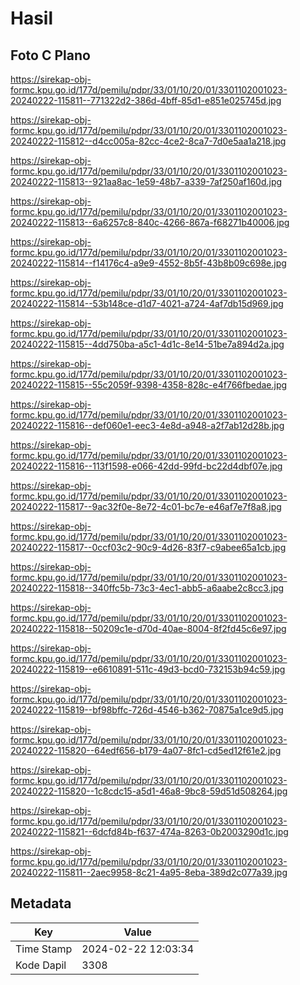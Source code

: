 # Hasil

## Foto C Plano

https://sirekap-obj-formc.kpu.go.id/177d/pemilu/pdpr/33/01/10/20/01/3301102001023-20240222-115811--771322d2-386d-4bff-85d1-e851e025745d.jpg

https://sirekap-obj-formc.kpu.go.id/177d/pemilu/pdpr/33/01/10/20/01/3301102001023-20240222-115812--d4cc005a-82cc-4ce2-8ca7-7d0e5aa1a218.jpg

https://sirekap-obj-formc.kpu.go.id/177d/pemilu/pdpr/33/01/10/20/01/3301102001023-20240222-115813--921aa8ac-1e59-48b7-a339-7af250af160d.jpg

https://sirekap-obj-formc.kpu.go.id/177d/pemilu/pdpr/33/01/10/20/01/3301102001023-20240222-115813--6a6257c8-840c-4266-867a-f68271b40006.jpg

https://sirekap-obj-formc.kpu.go.id/177d/pemilu/pdpr/33/01/10/20/01/3301102001023-20240222-115814--f14176c4-a9e9-4552-8b5f-43b8b09c698e.jpg

https://sirekap-obj-formc.kpu.go.id/177d/pemilu/pdpr/33/01/10/20/01/3301102001023-20240222-115814--53b148ce-d1d7-4021-a724-4af7db15d969.jpg

https://sirekap-obj-formc.kpu.go.id/177d/pemilu/pdpr/33/01/10/20/01/3301102001023-20240222-115815--4dd750ba-a5c1-4d1c-8e14-51be7a894d2a.jpg

https://sirekap-obj-formc.kpu.go.id/177d/pemilu/pdpr/33/01/10/20/01/3301102001023-20240222-115815--55c2059f-9398-4358-828c-e4f766fbedae.jpg

https://sirekap-obj-formc.kpu.go.id/177d/pemilu/pdpr/33/01/10/20/01/3301102001023-20240222-115816--def060e1-eec3-4e8d-a948-a2f7ab12d28b.jpg

https://sirekap-obj-formc.kpu.go.id/177d/pemilu/pdpr/33/01/10/20/01/3301102001023-20240222-115816--113f1598-e066-42dd-99fd-bc22d4dbf07e.jpg

https://sirekap-obj-formc.kpu.go.id/177d/pemilu/pdpr/33/01/10/20/01/3301102001023-20240222-115817--9ac32f0e-8e72-4c01-bc7e-e46af7e7f8a8.jpg

https://sirekap-obj-formc.kpu.go.id/177d/pemilu/pdpr/33/01/10/20/01/3301102001023-20240222-115817--0ccf03c2-90c9-4d26-83f7-c9abee65a1cb.jpg

https://sirekap-obj-formc.kpu.go.id/177d/pemilu/pdpr/33/01/10/20/01/3301102001023-20240222-115818--340ffc5b-73c3-4ec1-abb5-a6aabe2c8cc3.jpg

https://sirekap-obj-formc.kpu.go.id/177d/pemilu/pdpr/33/01/10/20/01/3301102001023-20240222-115818--50209c1e-d70d-40ae-8004-8f2fd45c6e97.jpg

https://sirekap-obj-formc.kpu.go.id/177d/pemilu/pdpr/33/01/10/20/01/3301102001023-20240222-115819--e6610891-511c-49d3-bcd0-732153b94c59.jpg

https://sirekap-obj-formc.kpu.go.id/177d/pemilu/pdpr/33/01/10/20/01/3301102001023-20240222-115819--bf98bffc-726d-4546-b362-70875a1ce9d5.jpg

https://sirekap-obj-formc.kpu.go.id/177d/pemilu/pdpr/33/01/10/20/01/3301102001023-20240222-115820--64edf656-b179-4a07-8fc1-cd5ed12f61e2.jpg

https://sirekap-obj-formc.kpu.go.id/177d/pemilu/pdpr/33/01/10/20/01/3301102001023-20240222-115820--1c8cdc15-a5d1-46a8-9bc8-59d51d508264.jpg

https://sirekap-obj-formc.kpu.go.id/177d/pemilu/pdpr/33/01/10/20/01/3301102001023-20240222-115821--6dcfd84b-f637-474a-8263-0b2003290d1c.jpg

https://sirekap-obj-formc.kpu.go.id/177d/pemilu/pdpr/33/01/10/20/01/3301102001023-20240222-115811--2aec9958-8c21-4a95-8eba-389d2c077a39.jpg


## Metadata

| Key        | Value               |
| ---------- | ------------------- |
| Time Stamp | 2024-02-22 12:03:34 |
| Kode Dapil | 3308                |



